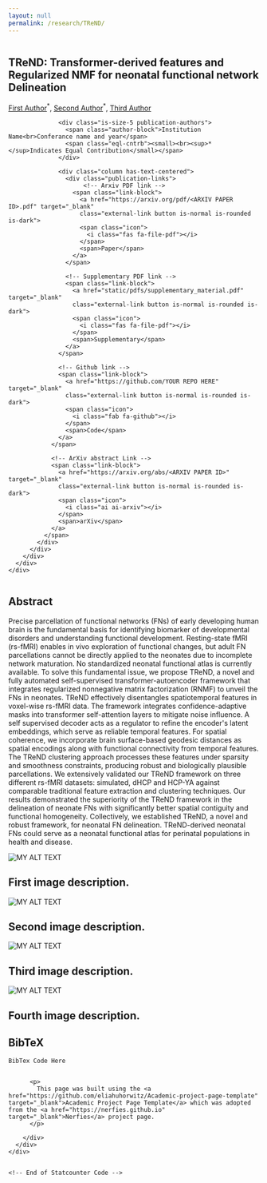 ```yaml
---
layout: null
permalink: /research/TReND/
---
```


<html>
<head>
  <meta charset="utf-8">
  <meta name="description" content="TReND: A self-supervised transformer-autoencoder framework integrating regularized NMF for neonatal functional network delineation.">
  <meta property="og:title" content="TReND: Transformer-derived Features and Regularized NMF for Neonatal Functional Network Delineation"/>
  <meta property="og:description" content="A novel self-supervised transformer-autoencoder framework integrating RNMF to unveil neonatal functional networks in rs-fMRI data."/>
  <meta property="og:url" content="https://arxiv.org/abs/YOUR_PAPER_ID"/>
  <meta property="og:image" content="static/image/TReND_paper_banner.png" />
  <meta property="og:image:width" content="1200"/>
  <meta property="og:image:height" content="630"/>
  <meta name="twitter:title" content="TReND: Transformer-derived Features and Regularized NMF for Neonatal Functional Network Delineation">
  <meta name="twitter:description" content="A robust framework for neonatal functional parcellation using transformer-based autoencoder and RNMF clustering."/>
  <meta name="twitter:image" content="static/images/TReND_twitter_banner.png">
  <meta name="twitter:card" content="summary_large_image">
  <meta name="keywords" content="Neonatal Functional Parcellation, Transformer Autoencoder, Resting-state fMRI, Regularized NMF, Functional Connectivity, Deep Learning, Brain Development, Machine Learning, Geodesic Distance, Self-supervised Learning">
  <meta name="viewport" content="width=device-width, initial-scale=1">



  <title>TReND for Neonatal Parcellation</title>
  <link rel="icon" type="image/x-icon" href="assets/TReND/Icon.png">
  <link href="https://fonts.googleapis.com/css?family=Google+Sans|Noto+Sans|Castoro"
  rel="stylesheet">

  <link rel="stylesheet" href="assets/TReND/css/bulma.min.css">
  <link rel="stylesheet" href="assets/TReND/css/bulma-carousel.min.css">
  <link rel="stylesheet" href="assets/TReND/css/bulma-slider.min.css">
  <link rel="stylesheet" href="assets/TReND/css/fontawesome.all.min.css">
  <link rel="stylesheet"
  href="https://cdn.jsdelivr.net/gh/jpswalsh/academicons@1/css/academicons.min.css">
  <link rel="stylesheet" href="assets/TReND/css/index.css">

  <script src="https://ajax.googleapis.com/ajax/libs/jquery/3.5.1/jquery.min.js"></script>
  <script src="https://documentcloud.adobe.com/view-sdk/main.js"></script>
  <script defer src="assets/TReND/js/fontawesome.all.min.js"></script>
  <script src="assets/TReND/js/bulma-carousel.min.js"></script>
  <script src="assets/TReND/js/bulma-slider.min.js"></script>
  <script src="assets/TReND/js/index.js"></script>
</head>
<body>


  <section class="hero">
    <div class="hero-body">
      <div class="container is-max-desktop">
        <div class="columns is-centered">
          <div class="column has-text-centered">
            <h1 class="title is-1 publication-title">TReND: Transformer-derived features and Regularized NMF for neonatal functional network Delineation</h1>
            <div class="is-size-5 publication-authors">
              <!-- Paper authors -->
              <span class="author-block">
                <a href="FIRST AUTHOR PERSONAL LINK" target="_blank">First Author</a><sup>*</sup>,</span>
                <span class="author-block">
                  <a href="SECOND AUTHOR PERSONAL LINK" target="_blank">Second Author</a><sup>*</sup>,</span>
                  <span class="author-block">
                    <a href="THIRD AUTHOR PERSONAL LINK" target="_blank">Third Author</a>
                  </span>
                  </div>

                  <div class="is-size-5 publication-authors">
                    <span class="author-block">Institution Name<br>Conferance name and year</span>
                    <span class="eql-cntrb"><small><br><sup>*</sup>Indicates Equal Contribution</small></span>
                  </div>

                  <div class="column has-text-centered">
                    <div class="publication-links">
                         <!-- Arxiv PDF link -->
                      <span class="link-block">
                        <a href="https://arxiv.org/pdf/<ARXIV PAPER ID>.pdf" target="_blank"
                        class="external-link button is-normal is-rounded is-dark">
                        <span class="icon">
                          <i class="fas fa-file-pdf"></i>
                        </span>
                        <span>Paper</span>
                      </a>
                    </span>

                    <!-- Supplementary PDF link -->
                    <span class="link-block">
                      <a href="static/pdfs/supplementary_material.pdf" target="_blank"
                      class="external-link button is-normal is-rounded is-dark">
                      <span class="icon">
                        <i class="fas fa-file-pdf"></i>
                      </span>
                      <span>Supplementary</span>
                    </a>
                  </span>

                  <!-- Github link -->
                  <span class="link-block">
                    <a href="https://github.com/YOUR REPO HERE" target="_blank"
                    class="external-link button is-normal is-rounded is-dark">
                    <span class="icon">
                      <i class="fab fa-github"></i>
                    </span>
                    <span>Code</span>
                  </a>
                </span>

                <!-- ArXiv abstract Link -->
                <span class="link-block">
                  <a href="https://arxiv.org/abs/<ARXIV PAPER ID>" target="_blank"
                  class="external-link button is-normal is-rounded is-dark">
                  <span class="icon">
                    <i class="ai ai-arxiv"></i>
                  </span>
                  <span>arXiv</span>
                </a>
              </span>
            </div>
          </div>
        </div>
      </div>
    </div>
  </div>
</section>


<!-- Paper abstract -->
<section class="section hero is-light">
  <div class="container is-max-desktop">
    <div class="columns is-centered has-text-centered">
      <div class="column is-four-fifths">
        <h2 class="title is-3">Abstract</h2>
        <div class="content has-text-justified">
          <p>
            Precise parcellation of functional networks (FNs) of early developing human brain is the fundamental basis for identifying biomarker of developmental disorders and understanding functional development. Resting-state fMRI (rs-fMRI) enables in vivo exploration of functional changes, but adult FN parcellations cannot be directly applied to the neonates due to incomplete network maturation. No standardized neonatal functional atlas is currently available.  To solve this fundamental issue, we propose TReND, a novel and fully automated self-supervised transformer-autoencoder framework that integrates regularized nonnegative matrix factorization (RNMF) to unveil the FNs in neonates. TReND effectively disentangles spatiotemporal features in voxel-wise rs-fMRI data. The framework integrates confidence-adaptive masks into transformer self-attention layers to mitigate noise influence. A self supervised decoder acts as a regulator to refine the encoder's latent embeddings, which serve as reliable temporal features. For spatial coherence, we incorporate brain surface-based geodesic distances as spatial encodings along with functional connectivity from temporal features. The TReND clustering approach processes these features under sparsity and smoothness constraints, producing robust and biologically plausible parcellations. We extensively validated our TReND framework on three different rs-fMRI datasets: simulated, dHCP and HCP-YA against comparable traditional feature extraction and clustering techniques. Our results demonstrated the superiority of the TReND framework in the delineation of neonate FNs with significantly better spatial contiguity and functional homogeneity. Collectively, we established TReND, a novel and robust framework, for neonatal FN delineation. TReND-derived neonatal FNs could serve as a neonatal functional atlas for perinatal populations in health and disease.
          </p>
        </div>
      </div>
    </div>
  </div>
</section>
<!-- End paper abstract -->


<!-- Image carousel -->
<section class="hero is-small">
  <div class="hero-body">
    <div class="container">
      <div id="results-carousel" class="carousel results-carousel">
       <div class="item">
        <!-- Your image here -->
        <img src="static/images/carousel1.jpg" alt="MY ALT TEXT"/>
        <h2 class="subtitle has-text-centered">
          First image description.
        </h2>
      </div>
      <div class="item">
        <!-- Your image here -->
        <img src="static/images/carousel2.jpg" alt="MY ALT TEXT"/>
        <h2 class="subtitle has-text-centered">
          Second image description.
        </h2>
      </div>
      <div class="item">
        <!-- Your image here -->
        <img src="static/images/carousel3.jpg" alt="MY ALT TEXT"/>
        <h2 class="subtitle has-text-centered">
         Third image description.
       </h2>
     </div>
     <div class="item">
      <!-- Your image here -->
      <img src="static/images/carousel4.jpg" alt="MY ALT TEXT"/>
      <h2 class="subtitle has-text-centered">
        Fourth image description.
      </h2>
    </div>
  </div>
</div>
</div>
</section>
<!-- End image carousel -->

<!--BibTex citation -->
  <section class="section" id="BibTeX">
    <div class="container is-max-desktop content">
      <h2 class="title">BibTeX</h2>
      <pre><code>BibTex Code Here</code></pre>
    </div>
</section>
<!--End BibTex citation -->


  <footer class="footer">
  <div class="container">
    <div class="columns is-centered">
      <div class="column is-8">
        <div class="content">

          <p>
            This page was built using the <a href="https://github.com/eliahuhorwitz/Academic-project-page-template" target="_blank">Academic Project Page Template</a> which was adopted from the <a href="https://nerfies.github.io" target="_blank">Nerfies</a> project page.
          </p>

        </div>
      </div>
    </div>
  </div>
</footer>

<!-- Statcounter tracking code -->
  
<!-- You can add a tracker to track page visits by creating an account at statcounter.com -->

    <!-- End of Statcounter Code -->

  </body>
  </html>